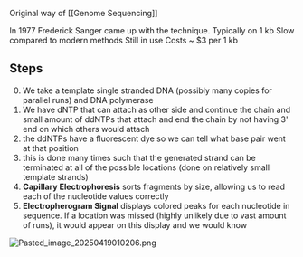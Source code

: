 Original way of [[Genome Sequencing]]

In 1977 Frederick Sanger came up with the technique.
Typically on 1 kb
Slow compared to modern methods
Still in use
Costs ~ $3 per 1 kb

## Steps

0. We take a template single stranded DNA (possibly many copies for parallel runs) and DNA polymerase
1. We have dNTP that can attach as other side and continue the chain and small amount of ddNTPs that attach and end the chain by not having 3' end on which others would attach
2. the ddNTPs have a fluorescent dye so we can tell what base pair went at that position
3. this is done many times such that the generated strand can be terminated at all of the possible locations (done on relatively small template strands)
4. **Capillary Electrophoresis** sorts fragments by size, allowing us to read each of the nucleotide values correctly
5. **Electropherogram Signal** displays colored peaks for each nucleotide in sequence. If a location was missed (highly unlikely due to vast amount of runs), it would appear on this display and we would know

![Pasted_image_20250419010206.png](pasted_image_20250419010206.png)
